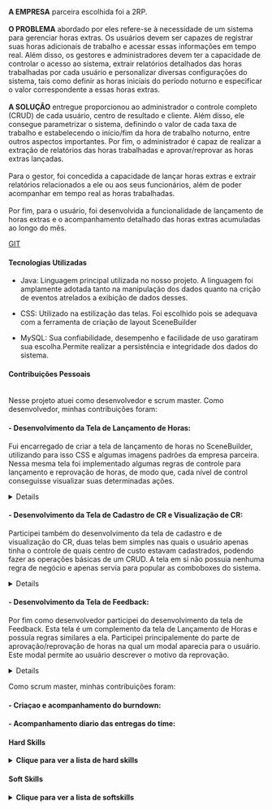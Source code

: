 **A EMPRESA** parceira escolhida foi a 2RP.
<br>
<br>
**O PROBLEMA** abordado por eles refere-se à necessidade de um sistema para gerenciar horas extras. Os usuários devem ser capazes de registrar suas horas adicionais de trabalho e acessar essas informações em tempo real. Além disso, os gestores e administradores devem ter a capacidade de controlar o acesso ao sistema, extrair relatórios detalhados das horas trabalhadas por cada usuário e personalizar diversas configurações do sistema, tais como definir as horas iniciais do período noturno e especificar o valor correspondente a essas horas extras.
<br>
<br>
**A SOLUÇÃO** entregue proporcionou ao administrador o controle completo (CRUD) de cada usuário, centro de resultado e cliente. Além disso, ele consegue parametrizar o sistema, definindo o valor de cada taxa de trabalho e estabelecendo o início/fim da hora de trabalho noturno, entre outros aspectos importantes. Por fim, o administrador é capaz de realizar a extração de relatórios das horas trabalhadas e aprovar/reprovar as horas extras lançadas. <br>
<br>
Para o gestor, foi concedida a capacidade de lançar horas extras e extrair relatórios relacionados a ele ou aos seus funcionários, além de poder acompanhar em tempo real as horas trabalhadas.
<br>
<br>
Por fim, para o usuário, foi desenvolvida a funcionalidade de lançamento de horas extras e o acompanhamento detalhado das horas extras acumuladas ao longo do mês.

[GIT](https://github.com/matheus-fiebig/portifolio-bd/tree/main/2sem)

#### Tecnologias Utilizadas
- Java: Linguagem principal utilizada no nosso projeto. A linguagem foi amplamente adotada tanto na manipulação dos dados quanto na crição de eventos atrelados a exibição de dados desses.

- CSS: Utilizado na estilização das telas. Foi escolhido pois se adequava com a ferramenta de criação de layout SceneBuilder  

- MySQL: Sua confiabilidade, desempenho e facilidade de uso garatiram sua escolha.Permite realizar a persistência e integridade dos dados do sistema.

#### Contribuições Pessoais
**<br>**
Nesse projeto atuei como desenvolvedor e scrum master.
Como desenvolvedor, minhas contribuições foram:
#### - Desenvolvimento da Tela de Lançamento de Horas:
Fui encarregado de criar a tela de lançamento de horas no SceneBuilder, utilizando para isso CSS e algumas imagens padrões da empresa parceira. Nessa mesma tela foi implementado algumas regras de controle para lançamento e reprovação de horas, de modo que, cada nível de control conseguisse visualizar suas determinadas ações.
<details>
    ```

      public void lancarHoras(ActionEvent event) {
            var rows = table_lancamento.getItems();
            for (ExtratoHoraModel extratoHoraModel : rows) {
                if (extratoHoraModel.getId() != 0) {
                    continue;
                }
                extratoHoraModel.setIdUsuario(UsuarioDAO.usuarioLogado.getId());

                if (UsuarioDAO.usuarioLogado.getIdTipoUsuario() == TipoUsuario.Administrador || UsuarioDAO.usuarioLogado.getIdTipoUsuario() == TipoUsuario.Gestor)
                    extratoHoraModel.setStatus(EtapaExtrato.APROVADA);
                else
                    extratoHoraModel.setStatus(EtapaExtrato.EM_APROVACAO);

                var rowsModified = extratoHoraDao.lancarHora(extratoHoraModel);
                if (rowsModified <= 0) {
                    MensagemRetorno.erroCadastro();
                    return;
                }
            }

            MensagemRetorno.sucessoCadastro();
        }
    ```

Como pode ser visto, aqui esta a implementação do lançamento de horas, na qual existe toda a parte de controle de lançamento com base no seu nível de acesso. Além disso é possivel analisar como é realizado o controle no nosso sistema, através de campo estático que é atribuido durante a ação de login do usuário.
</details>

#### - Desenvolvimento da Tela de Cadastro de CR e Visualização de CR:
Participei também do desenvolvimento da tela de cadastro e de visualização do CR, duas telas bem simples nas quais o usuário apenas tinha o controle de quais centro de custo estavam cadastrados, podendo fazer as operações básicas de um CRUD. A tela em si não possuia nenhuma regra de negócio e apenas servia para popular as comboboxes do sistema.

<details>
COLOCAR A IMAGEM DE GERENCIAMENTO DE CR AQUI

Como pode ser visto acima, o usuário selecionava um CR e selecionava qual integrante do sistema ia ser atribuído aquele CR. Nesta tela fui responsável, também, por toda a parte de criação do Layout e regras de cadastro / visualização
</details>

#### - Desenvolvimento da Tela de Feedback:
Por fim como desenvolvedor participei do desenvolvimento da tela de Feedback. Esta tela é um complemento da tela de Lançamento de Horas e possuía regras similares a ela. Participei principalemente do parte de aprovação/reprovação de horas na qual um modal aparecia para o usuário. Este modal permite ao usuário descrever o motivo da reprovação.

<details>
    COLOCAR FOTO DA TELA

    COLOCAR CODIGO E EXPLICAR
</details>

Como scrum master, minhas contribuições foram:
#### - Criaçao e acompanhamento do burndown:
#### - Acompanhamento diario das entregas do time:

#### Hard Skills
<details>
  <summary><b>Clique para ver a lista de hard skills</b></summary>
  <br>
  <table align="center">
    <tr>
      <th width="300px">Tecnologia/Metodologia</th>
      <th width="300px">Classificação</th>
    </tr>
    <tr>
      <td>SQL</td>
      <td>★★★★★★☆☆☆☆</td>
    </tr>
    <tr>
      <td>MYSQL</td>
      <td>★★★★☆☆☆☆☆☆</td>
    </tr>
    <tr>
      <td>HTML/CSS</td>
      <td>★★★★★★★☆☆☆</td>
    </tr>
    <tr>
      <td>Scrum</td>
      <td>★★★★★★☆☆☆☆</td>
    </tr>
  </table>
</details>

#### Soft Skills
<details>
  <summary><b>Clique para ver a lista de softskills</b></summary>
  <br>
  <table align="center">
    <tr>
      <th width="300px">Tecnologia/Metodologia</th>
      <th width="300px">Classificação</th>
    </tr>
    <tr>
      <td>Comunicação</td>
      <td>★★★★★★★★☆☆</td>
    </tr>
    <tr>
      <td>Trabalho em Equipe</td>
      <td>★★★★★★☆☆☆☆</td>
    </tr>
    <tr>
      <td>Resolução de Problemas</td>
      <td>★★★★★★★☆☆☆</td>
    </tr>
    <tr>
      <td>Responsabilidade</td>
      <td>★★★★★★★★☆☆</td>
    </tr>
  </table>
</details>
